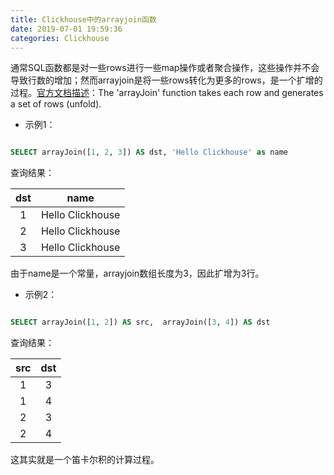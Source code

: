 ```yaml
---
title: Clickhouse中的arrayjoin函数
date: 2019-07-01 19:59:36
categories: Clickhouse
---
```




通常SQL函数都是对一些rows进行一些map操作或者聚合操作，这些操作并不会导致行数的增加；然而arrayjoin是将一些rows转化为更多的rows，是一个扩增的过程。[官方文档描述](https://clickhouse.yandex/docs/en/query_language/functions/array_join/)：The 'arrayJoin' function takes each row and generates a set of rows (unfold).

- 示例1：

```sql

SELECT arrayJoin([1, 2, 3]) AS dst, 'Hello Clickhouse' as name

```

查询结果：

| dst  | name |
| :--: | :----------------: |
|  1   |  Hello Clickhouse  |
|  2   |  Hello Clickhouse  |
|  3   |  Hello Clickhouse  |

由于name是一个常量，arrayjoin数组长度为3，因此扩增为3行。



- 示例2：

```sql

SELECT arrayJoin([1, 2]) AS src,  arrayJoin([3, 4]) AS dst

```

查询结果：

| src  | dst  |
| :--: | :--: |
|  1   |  3   |
|  1   |  4   |
|  2   |  3   |
|  2   |  4   |

这其实就是一个笛卡尔积的计算过程。